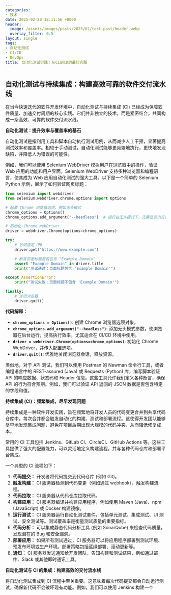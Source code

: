 ```yaml
---
categories:
- 技术
date: 2025-02-20 18:11:56 +0000
header:
  image: /assets/images/posts/2025/02/test-post/header.webp
  overlay_filter: 0.5
layout: single
tags:
- 自动化测试
- CI/CD
- DevOps
title: 自动化测试实践：从CI到CD的最佳实践
---
```


## 自动化测试与持续集成：构建高效可靠的软件交付流水线

在当今快速迭代的软件开发环境中，自动化测试与持续集成 (CI) 已经成为保障软件质量、加速交付周期的核心实践。它们并非独立的技术，而是紧密结合，共同构成一条高效、可靠的软件交付流水线。

**自动化测试：提升效率与覆盖率的基石**

自动化测试是指利用工具和脚本自动执行测试用例，从而减少人工干预，显著提高测试效率和覆盖率。相较于手动测试，自动化测试能够更频繁地执行，更快地发现缺陷，并降低人为错误的可能性。

例如，我们可以使用 Selenium WebDriver 模拟用户在浏览器中的操作，验证 Web 应用的功能和用户界面。Selenium WebDriver 支持多种浏览器和编程语言，使其成为 Web 应用自动化测试的强大工具。以下是一个简单的 Selenium Python 示例，展示了如何验证网页标题：

```python
from selenium import webdriver
from selenium.webdriver.chrome.options import Options

# 配置 Chrome 浏览器选项，例如无头模式
chrome_options = Options()
chrome_options.add_argument("--headless")  # 运行在无头模式下，无需显示浏览器界面

# 初始化 Chrome WebDriver
driver = webdriver.Chrome(options=chrome_options)

try:
    # 访问指定 URL
    driver.get("https://www.example.com")

    # 断言页面标题是否包含 "Example Domain"
    assert "Example Domain" in driver.title
    print("测试通过：页面标题包含 'Example Domain'")

except AssertionError:
    print("测试失败：页面标题不包含 'Example Domain'")

finally:
    # 关闭浏览器
    driver.quit()
```

**代码解释：**

*   **`chrome_options = Options()`**: 创建 Chrome 浏览器选项对象。
*   **`chrome_options.add_argument("--headless")`**:  添加无头模式参数，使浏览器在后台运行，提高执行效率，尤其适合在 CI/CD 环境中使用。
*   **`driver = webdriver.Chrome(options=chrome_options)`**:  初始化 Chrome WebDriver，并传入配置选项。
*   **`driver.quit()`**:  优雅地关闭浏览器会话，释放资源。

类似地，对于 API 测试，我们可以使用 Postman 的 Newman 命令行工具，或者编程语言中的 REST-assured (Java) 或 Requests (Python) 库，编写脚本验证 API 的响应数据、状态码和 Header 信息。这些工具允许我们定义各种断言，确保 API 的行为符合预期。例如，我们可以验证 API 返回的 JSON 数据是否包含特定的字段和值。

**持续集成 (CI)：频繁集成，尽早发现问题**

持续集成是一种软件开发实践，旨在频繁地将开发人员的代码变更合并到共享代码仓库中。每次合并都会触发自动化的构建、测试和部署流程。这使得开发团队能够尽早地发现集成问题，避免在项目后期出现大规模的代码冲突，从而降低修复成本。

常用的 CI 工具包括 Jenkins、GitLab CI、CircleCI、GitHub Actions 等。这些工具提供了强大的配置能力，可以灵活地定义构建流程，并与各种代码仓库和部署平台集成。

一个典型的 CI 流程如下：

1.  **代码提交：** 开发者将代码提交到代码仓库 (例如 Git)。
2.  **触发构建：** CI 服务器检测到代码变更（例如通过 webhook），触发构建流程。
3.  **代码拉取：** CI 服务器从代码仓库拉取代码。
4.  **构建应用：** CI 服务器编译并构建应用程序，例如使用 Maven (Java)、npm (JavaScript) 或 Docker 构建镜像。
5.  **运行测试：** CI 服务器运行自动化测试套件，包括单元测试、集成测试、UI 测试、安全测试等。测试覆盖率是衡量测试质量的重要指标。
6.  **代码分析：**  可以集成静态代码分析工具 (例如 SonarQube) 来检查代码质量，发现潜在的 Bug 和安全漏洞。
7.  **部署应用：** 如果所有测试通过，CI 服务器可以将应用程序部署到测试环境、预发布环境或生产环境。部署策略包括蓝绿部署、滚动更新等。
8.  **通知：** CI 服务器发送通知给开发团队，告知构建和测试结果，例如通过邮件、Slack 或其他即时通讯工具。

**自动化测试与 CI 的集成：构建高效的交付流水线**

将自动化测试集成到 CI 流程中至关重要。这意味着每次代码提交都会自动运行测试，确保新代码不会破坏现有功能。例如，我们可以使用 Jenkins 构建一个